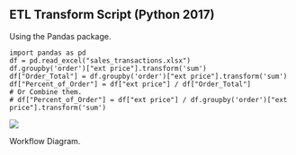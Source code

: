 ##  ETL Transform Script (Python 2017)

Using the Pandas package.

<!-- Attempt 1.
```
import pandas as pd

df = pd.read_excel("sales_transactions.xlsx")

df.groupby('order')["ext price"].sum()

# order
# 10001     576.12
# 10005    8185.49
# 10006    3724.49
# Name: ext price, dtype: float64

order_total = df.groupby('order')["ext price"].sum().rename("Order_Total").reset_index()

df_1 = df.merge(order_total)

df_1["Percent_of_Order"] = df_1["ext price"] / df_1["Order_Total"]
```
Attempt 2.
-->
```
import pandas as pd
df = pd.read_excel("sales_transactions.xlsx")
df.groupby('order')["ext price"].transform('sum')
df["Order_Total"] = df.groupby('order')["ext price"].transform('sum')
df["Percent_of_Order"] = df["ext price"] / df["Order_Total"]
# Or Combine them.
# df["Percent_of_Order"] = df["ext price"] / df.groupby('order')["ext price"].transform('sum')
```
<!-- log:
```
0      576.12
1      576.12
2      576.12
3     8185.49
4     8185.49
5     8185.49
6     8185.49
7     8185.49
8     3724.49
9     3724.49
10    3724.49
11    3724.49
dtype: float64
``` -->

![](/resources/images/data/transform-example.png) <!-- .element width="50%" -->

<p>
<span>
Workflow Diagram.
</span><!-- .element: class="caption" -->
</p><!-- .element: class="caption-wrapper" -->
